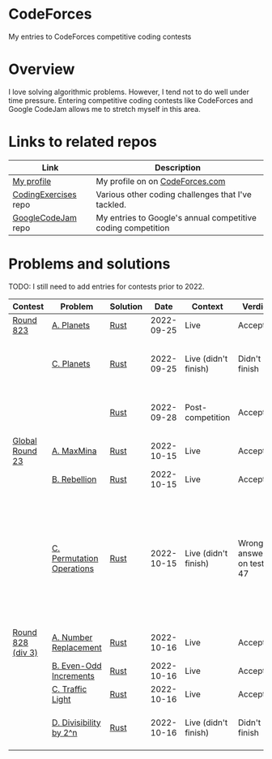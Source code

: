 # CodeForces
My entries to CodeForces competitive coding contests

# Overview

I love solving algorithmic problems. However, I tend not to do well under time pressure. Entering competitive coding contests like CodeForces and Google CodeJam allows me to stretch myself in this area.

# Links to related repos

| Link                                                                      | Description                                                  |
|---------------------------------------------------------------------------|--------------------------------------------------------------|
| [My profile](https://codeforces.com/profile/Andrew.Tweddle)               | My profile on on [CodeForces.com](https://codeforces.com)    |
| [CodingExercises](https://github.com/AndrewTweddle/CodingExercises/) repo | Various other coding challenges that I've tackled.           |
| [GoogleCodeJam](https://github.com/AndrewTweddle/GoogleCodeJam/) repo     | My entries to Google's annual competitive coding competition |

# Problems and solutions

TODO: I still need to add entries for contests prior to 2022.

| Contest                                                  | Problem                                                                    | Solution                                                         | Date       | Context              | Verdict                 | Notes                                                                                                                      |
|----------------------------------------------------------|----------------------------------------------------------------------------|------------------------------------------------------------------|------------|----------------------|-------------------------|----------------------------------------------------------------------------------------------------------------------------|
| [Round 823](https://codeforces.com/contest/1730)         | [A. Planets](https://codeforces.com/contest/1730/problem/A)                | [Rust](Live/round_823/src/bin/a_planets.rs)                      | 2022-09-25 | Live                 | Accepted                |                                                                                                                            |
|                                                          | [C. Planets](https://codeforces.com/contest/1730/problem/C)                | [Rust](Live/round_823/src/bin/c_minimum_notation.rs)             | 2022-09-25 | Live (didn't finish) | Didn't finish           | Finished post-competition, but times out.                                                                                  |
|                                                          |                                                                            | [Rust](Live/round_823/src/bin/c_minimum_notation_fast.rs)        | 2022-09-28 | Post-competition     | Accepted                | A *much* simpler and faster approach.                                                                                      |
| [Global Round 23](https://codeforces.com/contest/1746)   | [A. MaxMina](https://codeforces.com/contest/1746/problem/A)                | [Rust](Live/global_round_23/src/bin/a_maxmina.rs)                | 2022-10-15 | Live                 | Accepted                |                                                                                                                            |
|                                                          | [B. Rebellion](https://codeforces.com/contest/1746/problem/B)              | [Rust](Live/global_round_23/src/bin/b_rebellion.rs)              | 2022-10-15 | Live                 | Accepted                |                                                                                                                            |
|                                                          | [C. Permutation Operations](https://codeforces.com/contest/1746/problem/C) | [Rust](Live/global_round_23/src/bin/c_permutation_operations.rs) | 2022-10-15 | Live (didn't finish) | Wrong answer on test 47 | Finished this 15 minutes after the end of the contest. But it fails on the following input anyway: "10 3 2 1 9 8 7 6 5 4". | 
| [Round 828 (div 3)](https://codeforces.com/contest/1744) | [A. Number Replacement](https://codeforces.com/contest/1744/problem/A)     | [Rust](Live/round_828/src/bin/a_number_replacement.rs)           | 2022-10-16 | Live                 | Accepted                |                                                                                                                            |
|                                                          | [B. Even-Odd Increments](https://codeforces.com/contest/1744/problem/B)    | [Rust](Live/round_828/src/bin/b_even_odd_increments.rs)          | 2022-10-16 | Live                 | Accepted                |                                                                                                                            |
|                                                          | [C. Traffic Light](https://codeforces.com/contest/1744/problem/C)          | [Rust](Live/round_828/src/bin/c_traffic_light.rs)                | 2022-10-16 | Live                 | Accepted                |                                                                                                                            |
|                                                          | [D. Divisibility by 2^n](https://codeforces.com/contest/1744/problem/D)    | [Rust](Live/round_828/src/bin/d_divisibility_by_2_pow_n.rs)      | 2022-10-16 | Live (didn't finish) | Didn't finish           | Completed successfully post-competition.                                                                                   |
